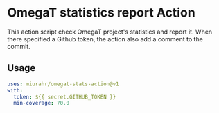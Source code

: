 # OmegaT statistics report Action

This action script check OmegaT project's statistics and report it.
When there specified a Github token, the action also add a comment to the commit.

## Usage


```yaml
uses: miurahr/omegat-stats-action@v1
with:
  token: ${{ secret.GITHUB_TOKEN }}
  min-coverage: 70.0
```
